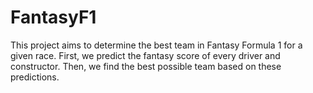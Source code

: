 # FantasyF1

This project aims to determine the best team in Fantasy Formula 1 for a given race. First, we predict the fantasy score of every driver and constructor. Then, we find the best possible team based on these predictions.
